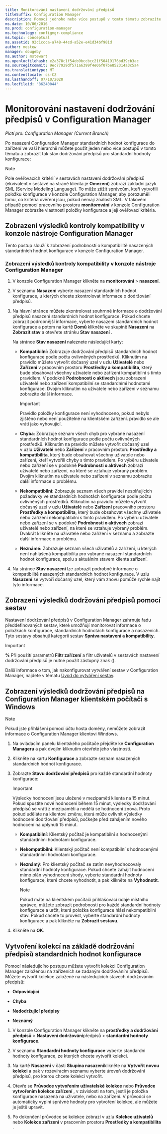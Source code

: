 ```yaml
---
title: Monitorování nastavení dodržování předpisů
titleSuffix: Configuration Manager
description: Pomocí jednoho nebo více postupů v tomto tématu zobrazíte stav dodržování předpisů u standardních hodnot konfigurace.
ms.date: 10/06/2016
ms.prod: configuration-manager
ms.technology: configmgr-compliance
ms.topic: conceptual
ms.assetid: 92c1ccca-a748-44cd-a52e-e41d34bf981d
author: mestew
manager: dougeby
ms.author: mstewart
ms.openlocfilehash: e2a378c1f54eb9bccbcc21f50419176bd39cb3ac
ms.sourcegitcommit: 9ec77929df571a6399f4e06f07be852314a3c5a4
ms.translationtype: MT
ms.contentlocale: cs-CZ
ms.lasthandoff: 07/10/2020
ms.locfileid: "86240044"
---
```

# <a name="monitor-compliance-settings-in-configuration-manager"></a>Monitorování nastavení dodržování předpisů v Configuration Manager

*Platí pro: Configuration Manager (Current Branch)*

Po nasazení Configuration Manager standardních hodnot konfigurace do zařízení ve vaší hierarchii můžete použít jeden nebo více postupů v tomto tématu a zobrazit tak stav dodržování předpisů pro standardní hodnoty konfigurace:

> [!NOTE]  
>  Pole ověřovacích kritérií v sestavách nastavení dodržování předpisů (ekvivalent v sestavě na straně klienta je **Omezení**) zobrazí základní jazyk SML (Service Modeling Language). To může ztížit správcům, kteří vytvořili položku konfigurace v konzole Configuration Manager, aby porozuměli tomu, co kritéria ověření jsou, pokud nemají znalosti SML. V takovém případě pomocí pracovního prostoru **monitorování** v konzole Configuration Manager zobrazíte vlastnosti položky konfigurace a její ověřovací kritéria.  

##  <a name="view-compliance-results-in-the-configuration-manager-console"></a>Zobrazení výsledků kontroly kompatibility v konzole nástroje Configuration Manager  
 Tento postup slouží k zobrazení podrobností o kompatibilitě nasazených standardních hodnot konfigurace v konzole Configuration Manager.  

### <a name="view-compliance-results-in-the-configuration-manager-console"></a>Zobrazení výsledků kontroly kompatibility v konzole nástroje Configuration Manager  

1.  V konzole Configuration Manager klikněte na **monitorování**  >  **nasazení**.  

3.  V seznamu **Nasazení** vyberte nasazení standardních hodnot konfigurace, u kterých chcete zkontrolovat informace o dodržování předpisů.  

4.  Na hlavní stránce můžete zkontrolovat souhrnné informace o dodržování předpisů nasazení standardních hodnot konfigurace. Pokud chcete zobrazit podrobnější informace, vyberte nasazení standardních hodnot konfigurace a potom na kartě **Domů** klikněte ve skupině **Nasazení** na **Zobrazit stav** a otevřete stránku **Stav nasazení** .  

     Na stránce **Stav nasazení** naleznete následující karty:  

    -   **Kompatibilní:** Zobrazuje dodržování předpisů standardních hodnot konfigurace podle počtu ovlivněných prostředků. Kliknutím na pravidlo můžete vytvořit dočasný uzel v uzlu **Uživatelé** nebo **Zařízení** v pracovním prostoru **Prostředky a kompatibilita**, který bude obsahovat všechny uživatele nebo zařízení kompatibilní s tímto pravidlem. V podokně **Podrobnosti o aktivech** jsou zobrazení uživatelé nebo zařízení kompatibilní se standardními hodnotami konfigurace. Dvojím kliknutím na uživatele nebo zařízení v seznamu zobrazíte další informace.  

        > [!IMPORTANT]  
        >  Pravidlo položky konfigurace není vyhodnoceno, pokud nebylo zjištěno nebo není použitelné na klientském zařízení. pravidlo se ale vrátí jako vyhovující.  

    -   **Chyba**: Zobrazuje seznam všech chyb pro vybrané nasazení standardních hodnot konfigurace podle počtu ovlivněných prostředků. Kliknutím na pravidlo můžete vytvořit dočasný uzel v uzlu **Uživatelé** nebo **Zařízení** v pracovním prostoru **Prostředky a kompatibilita**, který bude obsahovat všechny uživatele nebo zařízení, kteří vytvořili chyby s tímto pravidlem. Po výběru uživatele nebo zařízení se v podokně **Podrobnosti o aktivech** zobrazí uživatelé nebo zařízení, na které se vztahuje vybraný problém. Dvojím kliknutím na uživatele nebo zařízení v seznamu zobrazíte další informace o problému.  

    -   **Nekompatibilní:** Zobrazuje seznam všech pravidel nesplňujících požadavky ve standardních hodnotách konfigurace podle počtu ovlivněných prostředků. Kliknutím na pravidlo můžete vytvořit dočasný uzel v uzlu **Uživatelé** nebo **Zařízení** pracovního prostoru **Prostředky a kompatibilita**, který bude obsahovat všechny uživatele nebo zařízení nekompatibilní s tímto pravidlem. Po výběru uživatele nebo zařízení se v podokně **Podrobnosti o aktivech** zobrazí uživatelé nebo zařízení, na které se vztahuje vybraný problém. Dvakrát klikněte na uživatele nebo zařízení v seznamu a zobrazte další informace o problému.  

    -   **Neznámé:** Zobrazuje seznam všech uživatelů a zařízení, u kterých není nahlášená kompatibilita pro vybrané nasazení standardních hodnot konfigurace, spolu s aktuálním stavem klienta zařízení.  

5.  Na stránce **Stav nasazení** lze zobrazit podrobné informace o kompatibilitě nasazených standardních hodnot konfigurace. V uzlu **Nasazení** se vytvoří dočasný uzel, který vám znovu pomůže rychle najít tyto informace.  

##  <a name="view-compliance-results-by-using-reports"></a>Zobrazení výsledků dodržování předpisů pomocí sestav  
 Nastavení dodržování předpisů v Configuration Manager zahrnuje řadu předdefinovaných sestav, které umožňují monitorovat informace o položkách konfigurace, standardních hodnotách konfigurace a nasazeních. Tyto sestavy obsahují kategorii sestav **Správa nastavení a kompatibility**.  

> [!IMPORTANT]  
>  **%** Při použití parametrů **Filtr zařízení** a filtr uživatelů v sestavách nastavení dodržování předpisů je nutné použít zástupný znak ().  

 Další informace o tom, jak nakonfigurovat vytváření sestav v Configuration Manager, najdete v tématu [Úvod do vytváření sestav](../../core/servers/manage/introduction-to-reporting.md).

##  <a name="view-compliance-results-on-a-configuration-manager-windows-client-computer"></a>Zobrazení výsledků dodržování předpisů na Configuration Manager klientském počítači s Windows

> [!NOTE]  
>  Pokud jste přihlášeni pomocí účtu hosta domény, nemůžete zobrazit informace o Configuration Manager klientovi Windows.    

1.  Na ovládacím panelu klientského počítače přejděte ke **Configuration Manageru** a pak dvojím kliknutím otevřete jeho vlastnosti.  

2.  Klikněte na kartu **Konfigurace** a zobrazte seznam nasazených standardních hodnot konfigurace.  

3.  Zobrazte **Stavu dodržování předpisů** pro každé standardní hodnoty konfigurace:  

    > [!IMPORTANT]  
    >  Výsledky hodnocení jsou uložené v mezipaměti klienta na 15 minut. Pokud spustíte nové hodnocení během 15 minut, výsledky dodržování předpisů se vrátí z mezipaměti a nedělá se hodnocení znova. Proto pokud uděláte na klientovi změnu, která může ovlivnit výsledky hodnocení dodržování předpisů, počkejte před zahájením nového hodnocení na uplynutí 15 minut.  

    -   **Kompatibilní**: Klientský počítač je kompatibilní s hodnocenými standardními hodnotami konfigurace.  

    -   **Nekompatibilní**: Klientský počítač není kompatibilní s hodnocenými standardními hodnotami konfigurace.  

    -   **Neznámý**: Pro klientský počítač se zatím nevyhodnocovaly standardní hodnoty konfigurace. Pokud chcete zahájit hodnocení mimo plán vyhodnocení shody, vyberte standardní hodnoty konfigurace, které chcete vyhodnotit, a pak klikněte na **Vyhodnotit**.  

        > [!NOTE]  
        >  Pokud máte na klientském počítači přihlašovací údaje místního správce, můžete zobrazit podrobnosti pro každé standardní hodnoty konfigurace a určit, která položka konfigurace hlásí nekompatibilní stav. Pokud chcete to provést, vyberte standardní hodnoty konfigurace a pak klikněte na **Zobrazit sestavu**.  

4.  Klikněte na **OK**.  

##  <a name="create-collections-based-on-configuration-baseline-compliance"></a>Vytvoření kolekcí na základě dodržování předpisů standardních hodnot konfigurace  
 Pomocí následujícího postupu můžete vytvořit kolekci Configuration Manager založenou na zařízeních se zadaným dodržováním předpisů. Můžete vytvořit kolekce založené na následujících stavech dodržováním předpisů:  

-   **Odpovídající**  

-   **Chyba**  

-   **Nedodržující předpisy**  

-   **Neznámý**  

1.  V konzole Configuration Manager klikněte na **prostředky a dodržování předpisů**  >  **Nastavení dodržování**předpisů  >  **standardní hodnoty konfigurace**.  

3.  V seznamu **Standardní hodnoty konfigurace** vyberte standardní hodnoty konfigurace, ze kterých chcete vytvořit kolekci.  

4.  Na kartě **Nasazení** v části **Skupina nasazení**klikněte na **Vytvořit novou kolekci** a pak v rozevíracím seznamu vyberte úroveň dodržování předpisů, pro kterou chcete kolekci vytvořit.  

5.  Otevře se **Průvodce vytvořením uživatelské kolekce** nebo **Průvodce vytvořením kolekce zařízení** , v závislosti na tom, jestli je položka konfigurace nasazená na uživatele, nebo na zařízení. V průvodci se automaticky vyplní správné hodnoty pro vytvoření kolekce, ale můžete je ještě upravit.  

6.  Po dokončení průvodce se kolekce zobrazí v uzlu **Kolekce uživatelů** nebo **Kolekce zařízení** v pracovním prostoru **Prostředky a kompatibilita** .  
